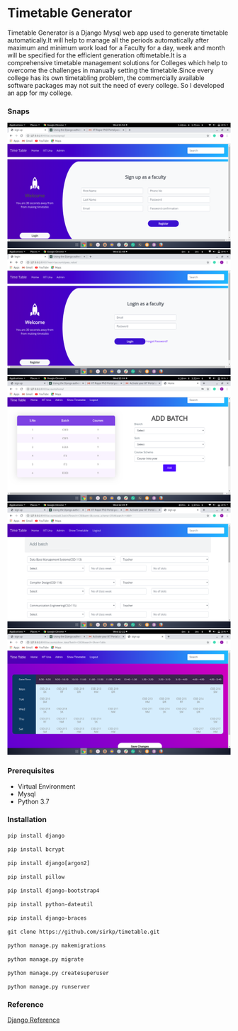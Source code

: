 # Timetable Generator
Timetable Generator is a Django Mysql web app used to generate timetable automatically.It will help to manage all the periods automatically after maximum and minimum work load for a Faculty for a day, week and month will be specified for the efficient generation oftimetable.It is a comprehensive timetable management solutions for Colleges which help to overcome the challenges in manually setting the timetable.Since every college has its own timetabling problem, the commercially available software packages may not suit the need of every college. So I developed an app for my college.

### Snaps
![](snaps/signup.png)
![](snaps/login.png)
![](snaps/home.png)
![](snaps/add_batch.png)
![](snaps/table.png)

### Prerequisites
- Virtual Environment
- Mysql
- Python 3.7

### Installation
`pip install django`

`pip install bcrypt`

`pip install django[argon2]`

`pip install pillow`

`pip install django-bootstrap4`

`pip install python-dateutil`

`pip install django-braces`

`git clone https://github.com/sirkp/timetable.git`

`python manage.py makemigrations` 
  
`python manage.py migrate`
  
`python manage.py createsuperuser`
  
`python manage.py runserver` 

### Reference
[Django Reference](https://docs.djangoproject.com/en/2.2/ref/)
 

